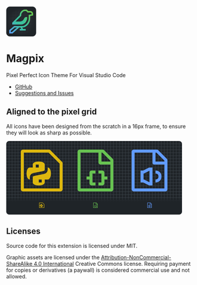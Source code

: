 ![magpix icon](images/readme-logo.png)

# Magpix

Pixel Perfect Icon Theme For Visual Studio Code

- [GitHub](https://github.com/Crawron/Magpix)
- [Suggestions and Issues](https://github.com/Crawron/Magpix/issues)

## Aligned to the pixel grid

All icons have been designed from the scratch in a 16px frame, to ensure they will look as sharp as possible.

![grid preview](images/readme-preview.png)

## Licenses

Source code for this extension is licensed under MIT.

Graphic assets are licensed under the [Attribution-NonCommercial-ShareAlike 4.0 International](http://creativecommons.org/licenses/by-nc-sa/4.0/?ref=chooser-v1) Creative Commons license. Requiring payment for copies or derivatives (a paywall) is considered commercial use and not allowed.

